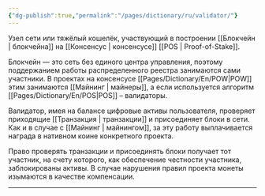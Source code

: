 ```yaml
---
{"dg-publish":true,"permalink":"/pages/dictionary/ru/validator/"}
---
```



Узел сети или тяжёлый кошелёк, участвующий в построении [[Блокчейн \| блокчейна]] на [[Консенсус \| консенсусе]] [[POS \| Proof-of-Stake]].

Блокчейн — это сеть без единого центра управления, поэтому поддержанием работы распределенного реестра занимаются сами участники. В проектах на консенсусе [[Pages/Dictionary/En/POW\|POW]] этим занимаются [[Майнинг \| майнеры]], а если используется алгоритм [[Pages/Dictionary/En/POS\|POS]] – валидаторы.

Валидатор, имея на балансе цифровые активы пользователя, проверяет приходящие [[Транзакция \| транзакции]] и присоединяет блоки в сети. Как и в случае с [[Майнинг \| майнингом]], за эту работу выплачивается награда в нативном коине конкретного проекта.

Право проверять транзакции и присоединять блоки получает тот участник, на счету которого, как обеспечение честности участника, заблокированы активы. В случае нарушения правил проекта монеты изымаются в качестве компенсации.

---
